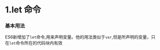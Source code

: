 # 1.let 命令
### 基本用法
ES6新增加了<code>let</code>命令,用来声明变量。他的用法类似于<code>var</code>,但是所声明的变量，只在<code>let</code>命令所在的代码块内有效